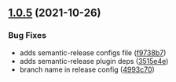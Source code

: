 ## [1.0.5](https://github.com/simonecorsi/nxa/compare/v1.0.4...v1.0.5) (2021-10-26)


### Bug Fixes

* adds semantic-release configs file ([f9738b7](https://github.com/simonecorsi/nxa/commit/f9738b7370a498a602788e9fb4b81c068b4c3b76))
* adds semantic-release plugin deps ([3515e4e](https://github.com/simonecorsi/nxa/commit/3515e4eb316cafd4bddd57af74f7f9139c49a98f))
* branch name in release config ([4993c70](https://github.com/simonecorsi/nxa/commit/4993c70745b576e5a9e2d076333fbf07db91697f))

